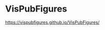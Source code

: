 <!--
 * @Author: Rui Li
 * @Date: 2020-05-13 20:42:40
 * @LastEditTime: 2020-05-13 21:26:59
 * @Description: 
 * @FilePath: /VisPubFigures/README.md
 -->
# VisPubFigures

https://vispubfigures.github.io/VisPubFigures/